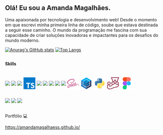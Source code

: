 ## Olá! Eu sou a Amanda Magalhães.

Uma apaixonada por tecnologia e desenvolvimento web! Desde o momento em que escrevi minha primeira linha de código, soube que estava destinada a seguir esse caminho. O mundo da programação me fascina com sua capacidade de criar soluções inovadoras e impactantes para os desafios do mundo moderno.

[![Anurag's GitHub stats](https://github-readme-stats.vercel.app/api?username=amandamagalhaess&count_private=true&show_icons=true&theme=dracula)](https://github.com/anuraghazra/github-readme-stats)
[![Top Langs](https://github-readme-stats.vercel.app/api/top-langs/?username=amandamagalhaess&layout=compact&theme=dracula)](https://github.com/anuraghazra/github-readme-stats)

##

#### Skills

<div style="display: inline_block"><br>
  <img align="center" height="40cm" src="https://cdn.jsdelivr.net/gh/devicons/devicon/icons/html5/html5-original.svg" />
  <img align="center" height="40cm" src="https://cdn.jsdelivr.net/gh/devicons/devicon/icons/css3/css3-original.svg" />
  <img align="center" height="40cm" src="https://cdn.jsdelivr.net/gh/devicons/devicon/icons/javascript/javascript-original.svg" />
  <img align="center" height="40cm" src="https://raw.githubusercontent.com/devicons/devicon/55609aa5bd817ff167afce0d965585c92040787a/icons/typescript/typescript-original.svg" />
  <img align="center" height="40cm" src="https://cdn.jsdelivr.net/gh/devicons/devicon/icons/react/react-original.svg" />
  <img align="center" height="40cm" src="https://cdn.jsdelivr.net/gh/devicons/devicon/icons/redux/redux-original.svg" />
  <img align="center" height="40cm" src="https://cdn.jsdelivr.net/gh/devicons/devicon/icons/nodejs/nodejs-original.svg" />
  <img align="center" height="40cm" src="https://cdn.jsdelivr.net/gh/devicons/devicon/icons/docker/docker-original.svg" />
  <img align="center" height="40cm" src="https://cdn.jsdelivr.net/gh/devicons/devicon/icons/mysql/mysql-original.svg" />
  <img align="center" height="40cm" src="https://raw.githubusercontent.com/devicons/devicon/55609aa5bd817ff167afce0d965585c92040787a/icons/sass/sass-original.svg" />
  <img align="center" height="40cm" src="https://raw.githubusercontent.com/devicons/devicon/55609aa5bd817ff167afce0d965585c92040787a/icons/sequelize/sequelize-original.svg" />
  <img align="center" height="40cm" src="https://raw.githubusercontent.com/devicons/devicon/55609aa5bd817ff167afce0d965585c92040787a/icons/python/python-original.svg" />
  <img align="center" height="40cm" src="https://raw.githubusercontent.com/devicons/devicon/55609aa5bd817ff167afce0d965585c92040787a/icons/jest/jest-plain.svg" />
  <img align="center" height="40cm" src="https://raw.githubusercontent.com/devicons/devicon/55609aa5bd817ff167afce0d965585c92040787a/icons/figma/figma-original.svg" />
</div>

##

<div> 
  <a href="https://www.linkedin.com/in/mandaamagalhaes/" target="_blank"><img src="https://img.shields.io/badge/-LinkedIn-%230077B5?style=for-the-badge&logo=linkedin&logoColor=white" target="_blank"></a> 
  <a href="https://www.instagram.com/mandaamagalhaes/" target="_blank"><img src="https://img.shields.io/badge/-Instagram-%23E4405F?style=for-the-badge&logo=instagram&logoColor=white" target="_blank"></a>
  <a href = "mailto:mandaamagalhaes@gmail.com"><img src="https://img.shields.io/badge/-Gmail-%23333?style=for-the-badge&logo=gmail&logoColor=white" target="_blank"></a>
</div>

##

  Portfólio 💻
  
  https://amandamagalhaess.github.io/

